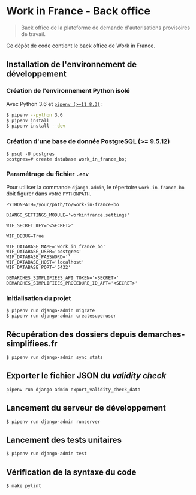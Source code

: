 # Work in France - Back office

> Back office de la plateforme de demande d'autorisations provisoires de travail.

Ce dépôt de code contient le back office de Work in France.

## Installation de l'environnement de développement

### Création de l'environnement Python isolé

Avec Python 3.6 et [`pipenv (>=11.8.3)`](https://github.com/pypa/pipenv) :

```bash
$ pipenv --python 3.6
$ pipenv install
$ pipenv install --dev
```

### Création d'une base de donnée PostgreSQL (>= 9.5.12)

```shell
$ psql -U postgres
postgres=# create database work_in_france_bo;
```

### Paramétrage du fichier `.env`

Pour utiliser la commande `django-admin`, le répertoire `work-in-france-bo` doit figurer dans votre `PYTHONPATH`.

    PYTHONPATH=/your/path/to/work-in-france-bo

    DJANGO_SETTINGS_MODULE='workinfrance.settings'

    WIF_SECRET_KEY='<SECRET>'

    WIF_DEBUG=True

    WIF_DATABASE_NAME='work_in_france_bo'
    WIF_DATABASE_USER='postgres'
    WIF_DATABASE_PASSWORD=''
    WIF_DATABASE_HOST='localhost'
    WIF_DATABASE_PORT='5432'

    DEMARCHES_SIMPLIFIEES_API_TOKEN='<SECRET>'
    DEMARCHES_SIMPLIFIEES_PROCEDURE_ID_APT='<SECRET>'

### Initialisation du projet

```shell
$ pipenv run django-admin migrate
$ pipenv run django-admin createsuperuser
```

## Récupération des dossiers depuis demarches-simplifiees.fr

```shell
$ pipenv run django-admin sync_stats
```

## Exporter le fichier JSON du *validity check*

```shell
pipenv run django-admin export_validity_check_data
```

## Lancement du serveur de développement

```shell
$ pipenv run django-admin runserver
```

## Lancement des tests unitaires

```shell
$ pipenv run django-admin test
```

## Vérification de la syntaxe du code

```shell
$ make pylint
```
